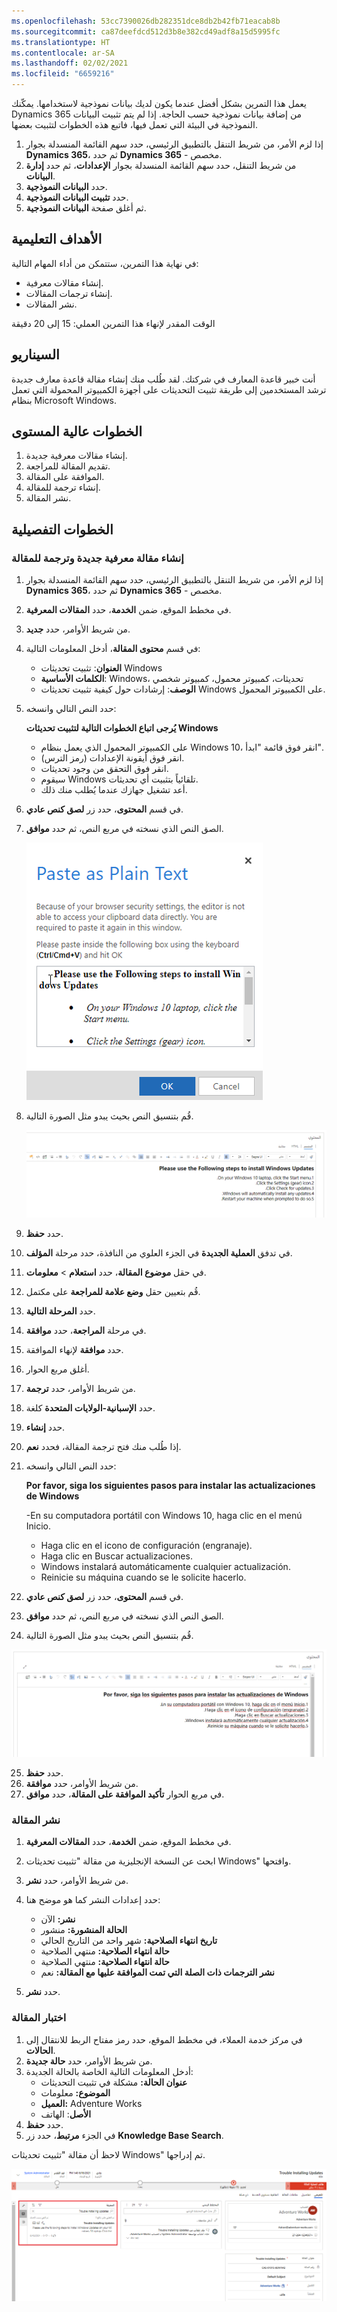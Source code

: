 ```yaml
---
ms.openlocfilehash: 53cc7390026db282351dce8db2b42fb71eacab8b
ms.sourcegitcommit: ca87deefdcd512d3b8e382cd49adf8a15d5995fc
ms.translationtype: HT
ms.contentlocale: ar-SA
ms.lasthandoff: 02/02/2021
ms.locfileid: "6659216"
---
```

يعمل هذا التمرين بشكل أفضل عندما يكون لديك بيانات نموذجية لاستخدامها. يمكّنك Dynamics 365 من إضافة بيانات نموذجية حسب الحاجة. إذا لم يتم تثبيت البيانات النموذجية في البيئة التي تعمل فيها، فاتبع هذه الخطوات لتثبيت بعضها.

1. إذا لزم الأمر، من شريط التنقل بالتطبيق الرئيسي، حدد سهم القائمة المنسدلة بجوار **Dynamics 365**، ثم حدد **Dynamics 365** - مخصص.
2. من شريط التنقل، حدد سهم القائمة المنسدلة بجوار **الإعدادات**، ثم حدد **إدارة البيانات**.
3. حدد **البيانات النموذجية**.
4. حدد **تثبيت البيانات النموذجية**.
5. ثم أغلق صفحة **البيانات النموذجية**.

## <a name="learning-objectives"></a>الأهداف التعليمية

في نهاية هذا التمرين، ستتمكن من أداء المهام التالية:

- إنشاء مقالات معرفية.
- إنشاء ترجمات المقالات.
- نشر المقالات.

الوقت المقدر لإنهاء هذا التمرين العملي: 15 إلى 20 دقيقة

## <a name="scenario"></a>السيناريو

أنت خبير قاعدة المعارف في شركتك. لقد طُلب منك إنشاء مقالة قاعدة معارف جديدة ترشد المستخدمين إلى طريقة تثبيت التحديثات على أجهزة الكمبيوتر المحمولة التي تعمل بنظام Microsoft Windows.

## <a name="high-level-steps"></a>‏‫الخطوات عالية المستوى

1. إنشاء مقالات معرفية جديدة.
2. تقديم المقالة للمراجعة.
3. الموافقة على المقالة.
4. إنشاء ترجمة للمقالة.
5. نشر المقالة.

## <a name="detailed-steps"></a>الخطوات التفصيلية

### <a name="create-a-new-knowledge-article-and-an-article-translation"></a>إنشاء مقالة معرفية جديدة وترجمة للمقالة

1. إذا لزم الأمر، من شريط التنقل بالتطبيق الرئيسي، حدد سهم القائمة المنسدلة بجوار **Dynamics 365**، ثم حدد **Dynamics 365** - مخصص.
2. في مخطط الموقع، ضمن **الخدمة**، حدد **المقالات المعرفية**.
3. من شريط الأوامر، حدد **جديد**.
4. في قسم **محتوى المقالة**، أدخل المعلومات التالية:

    - **العنوان**: تثبيت تحديثات Windows
    - **الكلمات الأساسية**: Windows، تحديثات، كمبيوتر محمول، كمبيوتر شخصي
    - **الوصف**: إرشادات حول كيفية تثبيت تحديثات Windows على الكمبيوتر المحمول.

5. حدد النص التالي وانسخه:

    **يُرجى اتباع الخطوات التالية لتثبيت تحديثات Windows**
    - على الكمبيوتر المحمول الذي يعمل بنظام Windows 10، انقر فوق قائمة "ابدأ".
    - انقر فوق أيقونة الإعدادات (رمز الترس).
    - انقر فوق التحقق من وجود تحديثات.
    - سيقوم Windows تلقائياً بتثبيت أي تحديثات.
    - أعد تشغيل جهازك عندما يُطلب منك ذلك.

6. في قسم **المحتوى**، حدد زر **لصق كنص عادي**.
7. الصق النص الذي نسخته في مربع النص، ثم حدد **موافق**.

   ![لقطة شاشة لمربع الحوار "لصق كنص عادي".](../media/KM-Unit6-1.png)

8. قُم بتنسيق النص بحيث يبدو مثل الصورة التالية.

   ![لقطة شاشة لمثال النص المنسق.](../media/KM-Unit6-2.png)

9. حدد **حفظ**.
10. في تدفق **العملية الجديدة** في الجزء العلوي من النافذة، حدد مرحلة **المؤلف**.
11. في حقل **موضوع المقالة**، حدد **استعلام** \> **معلومات**.
12. قُم بتعيين حقل **وضع علامة للمراجعة** على مكتمل.
13. حدد **المرحلة التالية**.
14. في مرحلة **المراجعة**، حدد **موافقة**.
15. حدد **موافقة** لإنهاء الموافقة.
16. أغلق مربع الحوار.
17. من شريط الأوامر، حدد **ترجمة**.
18. حدد **الإسبانية-الولايات المتحدة** كلغة.
19. حدد **إنشاء**.
20. إذا طُلب منك فتح ترجمة المقالة، فحدد **نعم**.
21. حدد النص التالي وانسخه:

    **Por favor, siga los siguientes pasos para instalar las actualizaciones de Windows**

    -En su computadora portátil con Windows 10, haga clic en el menú Inicio.
    - Haga clic en el icono de configuración (engranaje).
    - Haga clic en Buscar actualizaciones.
    - Windows instalará automáticamente cualquier actualización.
    - Reinicie su máquina cuando se le solicite hacerlo.

22. في قسم **المحتوى**، حدد زر **لصق كنص عادي**.
23. الصق النص الذي نسخته في مربع النص، ثم حدد **موافق**.
24. قُم بتنسيق النص بحيث يبدو مثل الصورة التالية.

   ![لقطة شاشة لمثال النص المترجم المنسق.](../media/KM-Unit6-3.png)

25. حدد **حفظ**.
26. من شريط الأوامر، حدد **موافقة**.
27. في مربع الحوار **تأكيد الموافقة على المقالة**، حدد **موافق**.

### <a name="publish-the-article"></a>نشر المقالة

1. في مخطط الموقع، ضمن **الخدمة**، حدد **المقالات المعرفية**.
2. ابحث عن النسخة الإنجليزية من مقالة "تثبيت تحديثات Windows" وافتحها.
3. من شريط الأوامر، حدد **نشر**.
4. حدد إعدادات النشر كما هو موضح هنا:

    - **نشر:** الآن
    - **الحالة المنشورة:** منشور
    - **تاريخ انتهاء الصلاحية:** شهر واحد من التاريخ الحالي
    - **حالة انتهاء الصلاحية:** منتهي الصلاحية
    - **حالة انتهاء الصلاحية:** منتهي الصلاحية
    - **نشر الترجمات ذات الصلة التي تمت الموافقة عليها مع المقالة:** نعم

5. حدد **نشر**.

### <a name="test-the-article"></a>اختبار المقالة

1. في مركز خدمة العملاء، في مخطط الموقع، حدد رمز مفتاح الربط للانتقال إلى **الحالات**.
2. من شريط الأوامر، حدد **حالة جديدة**.
3. أدخل المعلومات التالية الخاصة بالحالة الجديدة:
    - **عنوان الحالة:** مشكلة في تثبيت التحديثات
    - **الموضوع:** معلومات
    - **العميل:** Adventure Works
    - **الأصل**: الهاتف
4. حدد **حفظ**.
5. في الجزء **مرتبط**، حدد زر **Knowledge Base Search**.

لاحظ أن مقالة "تثبيت تحديثات Windows" تم إدراجها.

![لقطة شاشة لـ Knowledge Base Search ذات الصلة.](../media/KM-Unit6-5.png)
